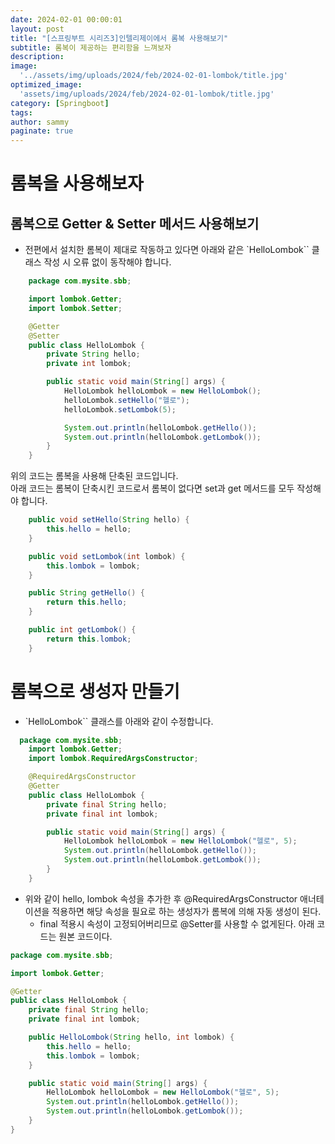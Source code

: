 ```yaml
---
date: 2024-02-01 00:00:01
layout: post
title: "[스프링부트 시리즈3]인텔리제이에서 롬복 사용해보기"
subtitle: 롬복이 제공하는 편리함을 느껴보자
description: 
image: 
  '../assets/img/uploads/2024/feb/2024-02-01-lombok/title.jpg'
optimized_image:
  'assets/img/uploads/2024/feb/2024-02-01-lombok/title.jpg'
category: [Springboot]
tags:
author: sammy
paginate: true
---
```


# 롬복을 사용해보자
## 롬복으로 Getter & Setter 메서드 사용해보기
- 전편에서 설치한 롬복이 제대로 작동하고 있다면 아래와 같은 `HelloLombok`` 클래스 작성 시 오류 없이 동작해야 합니다.
```java
    package com.mysite.sbb;

    import lombok.Getter;
    import lombok.Setter;

    @Getter
    @Setter
    public class HelloLombok {
        private String hello;
        private int lombok;

        public static void main(String[] args) {
            HelloLombok helloLombok = new HelloLombok();
            helloLombok.setHello("헬로");
            helloLombok.setLombok(5);

            System.out.println(helloLombok.getHello());
            System.out.println(helloLombok.getLombok());
        }
    }
```
위의 코드는 롬복을 사용해 단축된 코드입니다.   
아래 코드는 롬복이 단축시킨 코드로서 롬복이 없다면 set과 get 메서드를 모두 작성해야 합니다.  
```java
    public void setHello(String hello) {
        this.hello = hello;
    }

    public void setLombok(int lombok) {
        this.lombok = lombok;
    }

    public String getHello() {
        return this.hello;
    }

    public int getLombok() {
        return this.lombok;
    }
```

# 롬복으로 생성자 만들기
- `HelloLombok`` 클래스를 아래와 같이 수정합니다.
```java
  package com.mysite.sbb; 
    import lombok.Getter; 
    import lombok.RequiredArgsConstructor; 

    @RequiredArgsConstructor 
    @Getter 
    public class HelloLombok { 
        private final String hello; 
        private final int lombok; 

        public static void main(String[] args) { 
            HelloLombok helloLombok = new HelloLombok("헬로", 5); 
            System.out.println(helloLombok.getHello()); 
            System.out.println(helloLombok.getLombok()); 
        } 
    }
```
- 위와 같이 hello, lombok 속성을 추가한 후 @RequiredArgsConstructor 애너테이션을 적용하면 해당 속성을 필요로 하는 생성자가 롬복에 의해 자동 생성이 된다.
    - final 적용시 속성이 고정되어버리므로 @Setter를 사용할 수 없게된다.
아래 코드는 원본 코드이다.
```java
package com.mysite.sbb; 

import lombok.Getter; 

@Getter 
public class HelloLombok { 
    private final String hello; 
    private final int lombok; 

    public HelloLombok(String hello, int lombok) { 
        this.hello = hello; 
        this.lombok = lombok; 
    } 

    public static void main(String[] args) { 
        HelloLombok helloLombok = new HelloLombok("헬로", 5); 
        System.out.println(helloLombok.getHello()); 
        System.out.println(helloLombok.getLombok()); 
    } 
}
```
